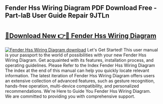 ## Fender Hss Wiring Diagram PDF Download Free - Part-laB User Guide Repair 9JTLn

# <h2><a href="http://dfmcs9c.blite.top/?on=Fender+Hss+Wiring+Diagram">🔗Download New 👉🔴 Fender Hss Wiring Diagram</a></h2>

[![Fender Hss Wiring Diagram download](https://i.imgur.com/lujVjoI.png)](http://dfmcs9c.blite.top/?on=Fender+Hss+Wiring+Diagram)
Let's Get Started! This user manual is your passport to the world of possibilities with your new Fender Hss Wiring Diagram. Get acquainted with its features, installation process, and operating guidelines. Please Refer to the Index Fender Hss Wiring Diagram The index at the end of this manual can help you quickly locate relevant information. The latest iteration of Fender Hss Wiring Diagram offers users an extensive collection of advanced features, such as gesture recognition, hands-free operation, multi-device compatibility, and personalized recommendations. We're Here to Guide You Fender Hss Wiring Diagram. We are committed to providing you with comprehensive support.

